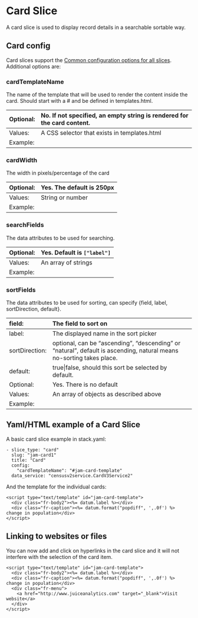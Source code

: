 # Card Slice

A card slice is used to display record details in a searchable sortable way.

## Card config

Card slices support the [Common configuration options for all slices](slices-and-common-configuration.md). Additional options are:

### cardTemplateName

The name of the template that will be used to render the content inside the card. Should start with a \# and be defined in templates.html.

| Optional: | No. If not specified, an empty string is rendered for the card content. |
| :--- | :--- |
| Values: | A CSS selector that exists in templates.html |
| Example: |  |

### cardWidth

The width in pixels/percentage of the card

| Optional: | Yes. The default is 250px |
| :--- | :--- |
| Values: | String or number |
| Example: |  |

### searchFields

The data attributes to be used for searching.

| Optional: | Yes. Default is `["label"]` |
| :--- | :--- |
| Values: | An array of strings |
| Example: |  |

### sortFields

The data attributes to be used for sorting, can specify {field, label, sortDirection, default}.

| field: | The field to sort on |
| :--- | :--- |
| label: | The displayed name in the sort picker |
| sortDirection: | optional, can be “ascending”, “descending” or “natural”, default is ascending, natural means no-sorting takes place. |
| default: | true\|false, should this sort be selected by default. |
| Optional: | Yes. There is no default |
| Values: | An array of objects as described above |
| Example: |  |

## Yaml/HTML example of a Card Slice

A basic card slice example in stack.yaml:

```text
- slice_type: "card"
  slug: "jam-card1"
  title: "Card"
  config:
    "cardTemplateName": "#jam-card-template"
  data_service: "censusv2service.CardV3Service2"
```

And the template for the individual cards:

```text
<script type="text/template" id="jam-card-template">
  <div class="fr-body2"><%= datum.label %></div>
  <div class="fr-caption"><%= datum.format("popdiff", ',.0f') %> change in population</div>
</script>
```

## Linking to websites or files

You can now add and click on hyperlinks in the card slice and it will not interfere with the selection of the card item.

```text
<script type="text/template" id="jam-card-template">
  <div class="fr-body2"><%= datum.label %></div>
  <div class="fr-caption"><%= datum.format("popdiff", ',.0f') %> change in population</div>
  <div class="fr-menu">
    <a href="http://www.juiceanalytics.com" target="_blank">Visit website</a>
  </div>
</script>
```

